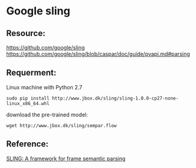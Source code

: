 # Google sling

## Resource:
https://github.com/google/sling  
https://github.com/google/sling/blob/caspar/doc/guide/pyapi.md#parsing 

## Requerment:
Linux machine with Python 2.7 
```
sudo pip install http://www.jbox.dk/sling/sling-1.0.0-cp27-none-linux_x86_64.whl 
``` 

download the pre-trained model: 
```
wget http://www.jbox.dk/sling/sempar.flow 
``` 

## Reference: 
[SLING: A framework for frame semantic parsing](https://arxiv.org/pdf/1710.07032.pdf)  
